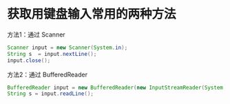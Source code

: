 # 获取用键盘输入常用的两种方法

方法1：通过 Scanner

```java
Scanner input = new Scanner(System.in);
String s  = input.nextLine();
input.close();
```

方法2：通过 BufferedReader

```java
BufferedReader input = new BufferedReader(new InputStreamReader(System.in)); 
String s = input.readLine(); 
```

